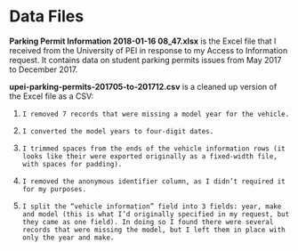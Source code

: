 # Data Files

**Parking Permit Information 2018-01-16 08_47.xlsx** is the Excel file that I received from the University of PEI in response to my Access to Information request. It contains data on student parking permits issues from May 2017 to December 2017.

**upei-parking-permits-201705-to-201712.csv** is a cleaned up version of the Excel file as a CSV:


1.     I removed 7 records that were missing a model year for the vehicle.
1.     I converted the model years to four-digit dates.
1.     I trimmed spaces from the ends of the vehicle information rows (it looks like their were exported originally as a fixed-width file, with spaces for padding).
1.     I removed the anonymous identifier column, as I didn’t required it for my purposes.
1.     I split the “vehicle information” field into 3 fields: year, make and model (this is what I’d originally specified in my request, but they came as one field). In doing so I found there were several records that were missing the model, but I left them in place with only the year and make.
